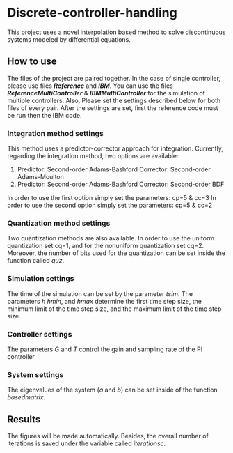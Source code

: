 # Discrete-controller-handling
This project uses a novel interpolation based method to solve discontinuous systems modeled by differential equations.
## How to use
The files of the project are paired together. In the case of single controller, please use files __*Reference*__ and __*IBM*__. You can use the files __*ReferenceMultiController*__ & __*IBMMultiController*__ for the simulation of multiple controllers. Also, Please set the settings described below for both files of every pair. After the settings are set, first the reference code must be run then the IBM code.

### Integration method settings

This method uses a predictor-corrector approach for integration. Currently, regarding the integration method, two options are available:
1. Predictor: Second-order Adams-Bashford  Corrector: Second-order Adams-Moulton
1. Predictor: Second-order Adams-Bashford  Corrector: Second-order BDF

In order to use the first option simply set the parameters: cp=5 & cc=3
In order to use the second option simply set the parameters: cp=5 & cc=2

### Quantization method settings

Two quantization methods are also available. In order to use the uniform quantization set cq=1, and for the nonuniform quantization set cq=2. Moreover, the number of bits used for the quantization can be set inside the function called *quz*.

### Simulation settings

The time of the simulation can be set by the parameter *tsim*. The parameters *h* *hmin*, and *hmax* determine the first time step size, the minimum limit of the time step size, and the maximum limit of the time step size.

### Controller settings

The parameters *G* and *T* control the gain and sampling rate of the PI controller.

### System settings

The eigenvalues of the system (*a* and *b*) can be set inside of the function *basedmatrix*.

## Results

The figures will be made automatically. Besides, the overall number of iterations is saved under the variable called *iterationsc*.

